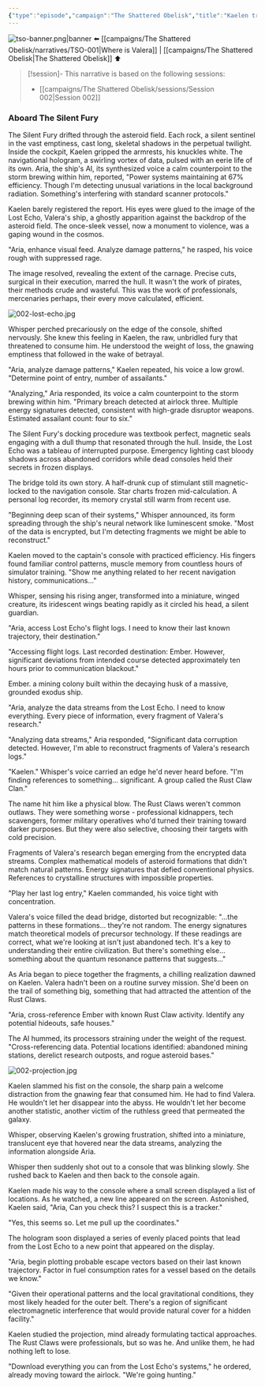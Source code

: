 ```yaml
---
{"type":"episode","campaign":"The Shattered Obelisk","title":"Kaelen travels to Ember","episode":"TSO-002","aliases":["To Ember"],"location":"Valkyrie Station","tools":["Claude","NotebookLM"],"dg-publish":true,"dg-permalink":"the-shattered-obelisk/002","dg-note-icon":"starforged","dg-metatags":{"og:title":null,"description":"TSO-002: Kaelen travels to Ember.","og:image":"/img/user/Campaigns/The%20Shattered%20Obelisk/images/tso-banner.png"},"cssclasses":["banner","starforged"],"permalink":"/the-shattered-obelisk/002/","metatags":{"og:title":null,"description":"TSO-002: Kaelen travels to Ember.","og:image":"/img/user/Campaigns/The%20Shattered%20Obelisk/images/tso-banner.png"},"contentClasses":"banner starforged","dgPassFrontmatter":true,"noteIcon":"starforged"}
---
```


![tso-banner.png|banner](/img/user/campaigns/The%20Shattered%20Obelisk/images/tso-banner.png)
 ⬅️ [[campaigns/The Shattered Obelisk/narratives/TSO-001\|Where is Valera]]  | [[campaigns/The Shattered Obelisk\|The Shattered Obelisk]] ⬆️

> [!session]-
> This narrative is based on the following sessions:
> - [[campaigns/The Shattered Obelisk/sessions/Session 002\|Session 002]]


### Aboard The Silent Fury



The Silent Fury drifted through the asteroid field. Each rock, a silent sentinel in the vast emptiness, cast long, skeletal shadows in the perpetual twilight. Inside the cockpit, Kaelen gripped the armrests, his knuckles white. The navigational hologram, a swirling vortex of data, pulsed with an eerie life of its own. Aria, the ship's AI, its synthesized voice a calm counterpoint to the storm brewing within him, reported, "Power systems maintaining at 67% efficiency. Though I'm detecting unusual variations in the local background radiation. Something's interfering with standard scanner protocols."

Kaelen barely registered the report. His eyes were glued to the image of the Lost Echo, Valera's ship, a ghostly apparition against the backdrop of the asteroid field. The once-sleek vessel, now a monument to violence, was a gaping wound in the cosmos.

"Aria, enhance visual feed. Analyze damage patterns," he rasped, his voice rough with suppressed rage.

The image resolved, revealing the extent of the carnage. Precise cuts, surgical in their execution, marred the hull. It wasn't the work of pirates, their methods crude and wasteful. This was the work of professionals, mercenaries perhaps, their every move calculated, efficient.

![002-lost-echo.jpg](/img/user/campaigns/The%20Shattered%20Obelisk/images/002-lost-echo.jpg)

Whisper perched precariously on the edge of the console, shifted nervously. She knew this feeling in Kaelen, the raw, unbridled fury that threatened to consume him. He understood the weight of loss, the gnawing emptiness that followed in the wake of betrayal.

"Aria, analyze damage patterns," Kaelen repeated, his voice a low growl. "Determine point of entry, number of assailants."

"Analyzing," Aria responded, its voice a calm counterpoint to the storm brewing within him. "Primary breach detected at airlock three. Multiple energy signatures detected, consistent with high-grade disruptor weapons. Estimated assailant count: four to six."

The Silent Fury's docking procedure was textbook perfect, magnetic seals engaging with a dull thump that resonated through the hull. Inside, the Lost Echo was a tableau of interrupted purpose. Emergency lighting cast bloody shadows across abandoned corridors while dead consoles held their secrets in frozen displays.

The bridge told its own story. A half-drunk cup of stimulant still magnetic-locked to the navigation console. Star charts frozen mid-calculation. A personal log recorder, its memory crystal still warm from recent use.

"Beginning deep scan of their systems," Whisper announced, its form spreading through the ship's neural network like luminescent smoke. "Most of the data is encrypted, but I'm detecting fragments we might be able to reconstruct."

Kaelen moved to the captain's console with practiced efficiency. His fingers found familiar control patterns, muscle memory from countless hours of simulator training. "Show me anything related to her recent navigation history, communications..."

Whisper, sensing his rising anger, transformed into a miniature, winged creature, its iridescent wings beating rapidly as it circled his head, a silent guardian.

"Aria, access Lost Echo's flight logs. I need to know their last known trajectory, their destination."

"Accessing flight logs. Last recorded destination: Ember. However, significant deviations from intended course detected approximately ten hours prior to communication blackout."

Ember. a mining colony built within the decaying husk of a massive, grounded exodus ship. 

"Aria, analyze the data streams from the Lost Echo. I need to know everything. Every piece of information, every fragment of Valera's research."

"Analyzing data streams," Aria responded, "Significant data corruption detected. However, I'm able to reconstruct fragments of Valera's research logs."

"Kaelen." Whisper's voice carried an edge he'd never heard before. "I'm finding references to something... significant. A group called the Rust Claw Clan."

The name hit him like a physical blow. The Rust Claws weren't common outlaws. They were something worse - professional kidnappers, tech scavengers, former military operatives who'd turned their training toward darker purposes. But they were also selective, choosing their targets with cold precision.

Fragments of Valera's research began emerging from the encrypted data streams. Complex mathematical models of asteroid formations that didn't match natural patterns. Energy signatures that defied conventional physics. References to crystalline structures with impossible properties.

"Play her last log entry," Kaelen commanded, his voice tight with concentration.

Valera's voice filled the dead bridge, distorted but recognizable: "...the patterns in these formations... they're not random. The energy signatures match theoretical models of precursor technology. If these readings are correct, what we're looking at isn't just abandoned tech. It's a key to understanding their entire civilization. But there's something else... something about the quantum resonance patterns that suggests..."

As Aria began to piece together the fragments, a chilling realization dawned on Kaelen. Valera hadn't been on a routine survey mission. She'd been on the trail of something big, something that had attracted the attention of the Rust Claws.

"Aria, cross-reference Ember with known Rust Claw activity. Identify any potential hideouts, safe houses."

The AI hummed, its processors straining under the weight of the request. "Cross-referencing data. Potential locations identified: abandoned mining stations, derelict research outposts, and rogue asteroid bases."

![002-projection.jpg](/img/user/campaigns/The%20Shattered%20Obelisk/images/002-projection.jpg)

Kaelen slammed his fist on the console, the sharp pain a welcome distraction from the gnawing fear that consumed him. He had to find Valera. He wouldn't let her disappear into the abyss. He wouldn't let her become another statistic, another victim of the ruthless greed that permeated the galaxy.

Whisper, observing Kaelen's growing frustration, shifted into a miniature, translucent eye that hovered near the data streams, analyzing the information alongside Aria.

Whisper then suddenly shot out to a console that was blinking slowly. She rushed back to Kaelen and then back to the console again. 

Kaelen made his way to the console where a small screen displayed a list of locations. As he watched, a new line appeared on the screen. Astonished, Kaelen said, "Aria, Can you check this? I suspect this is a tracker."

"Yes, this seems so. Let me pull up the coordinates."

The hologram soon displayed a series of evenly placed points that lead from the Lost Echo to a new point that appeared on the display.

"Aria, begin plotting probable escape vectors based on their last known trajectory. Factor in fuel consumption rates for a vessel based on the details we know."

 "Given their operational patterns and the local gravitational conditions, they most likely headed for the outer belt. There's a region of significant electromagnetic interference that would provide natural cover for a hidden facility."

Kaelen studied the projection, mind already formulating tactical approaches. The Rust Claws were professionals, but so was he. And unlike them, he had nothing left to lose.

"Download everything you can from the Lost Echo's systems," he ordered, already moving toward the airlock. "We're going hunting."


